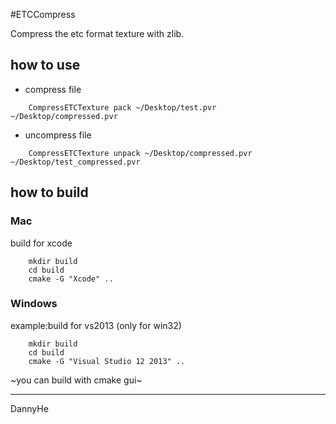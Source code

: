 #ETCCompress

Compress the etc format texture with zlib.

## how to use 


* compress file

~~~
    CompressETCTexture pack ~/Desktop/test.pvr ~/Desktop/compressed.pvr
~~~

* uncompress file

~~~
    CompressETCTexture unpack ~/Desktop/compressed.pvr ~/Desktop/test_compressed.pvr
~~~

## how to build 

### Mac 

build for xcode

~~~
	mkdir build
	cd build
    cmake -G "Xcode" ..
~~~

### Windows

example:build for vs2013 (only for win32)

~~~
	mkdir build
	cd build
    cmake -G "Visual Studio 12 2013" ..
~~~

~you can build with cmake gui~

---
DannyHe
